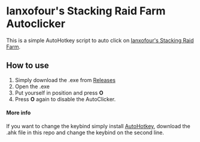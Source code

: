 # Ianxofour's Stacking Raid Farm Autoclicker
This is a simple AutoHotkey script to auto click on [Ianxofour's Stacking Raid Farm](http://https://www.youtube.com/watch?v=n3mOlrMGjUg "Ianxofour's Stacking Raid Farm").

## How to use
1. Simply download the .exe from [Releases](https://github.com/notmanzl/ianxofour-raidfarm-autoclick/releases "Releases")
2. Open the .exe
3. Put yourself in position and press **O**
4. Press **O** again to disable the AutoClicker.

#### More info
If you want to change the keybind simply install [AutoHotkey](https://www.autohotkey.com/ "AutoHotkey"), download the .ahk file in this repo and change the keybind on the second line.
